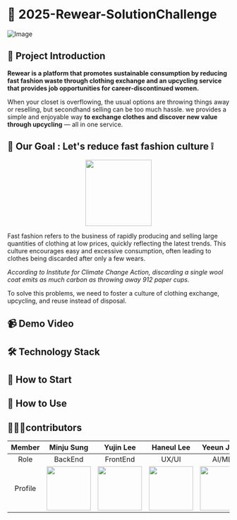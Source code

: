 # 👕 2025-Rewear-SolutionChallenge
![Image](https://github.com/user-attachments/assets/6b8b7023-9b7b-4acd-b86f-30c6e2f5326d)

## 📢 Project Introduction
**Rewear is a platform that promotes sustainable consumption by reducing fast fashion waste through clothing exchange and an upcycling service that provides job opportunities for career-discontinued women.**

When your closet is overflowing, the usual options are throwing things away or reselling, but secondhand selling can be too much hassle. we provides a simple and enjoyable way **to exchange clothes and discover new value through upcycling** — all in one service.

## 📌 Our Goal : Let's reduce fast fashion culture ❕
<p align = "center">
<img src= "https://github.com/user-attachments/assets/34ed7575-bd87-4ca4-a73a-752f49d53087" width="150" height="150"/>
</p>

Fast fashion refers to the business of rapidly producing and selling large quantities of clothing at low prices, quickly reflecting the latest trends. This culture encourages easy and excessive consumption, often leading to clothes being discarded after only a few wears. 

*According to Institute for Climate Change Action, discarding a single wool coat emits as much carbon as throwing away 912 paper cups.*

To solve this problems, we need to foster a culture of clothing exchange, upcycling, and reuse instead of disposal.

## 📹 Demo Video

## 🛠 Technology Stack

## 📱 How to Start

## 👗 How to Use

## 👩🏻‍💻contributors

|Member| Minju Sung | Yujin Lee | Haneul Lee | Yeeun Jeon |
|:--:|:--:|:--:|:--:|:--:|
|Role| BackEnd | FrontEnd | UX/UI | AI/ML |
|Profile|  <img src= "https://github.com/user-attachments/assets/3eb7150e-6ed8-452b-8c79-e133fdf71024" width="100" height="100"/>     | <img src= "https://github.com/user-attachments/assets/1fb79008-878a-4cdc-90c3-490b2b2a3ec9" width="100" height="100"/>   | <img src= "https://github.com/user-attachments/assets/c86d20f1-1d8d-4442-a786-46b3a666f68f" width="100" height="100"/>  | <img src= "https://github.com/user-attachments/assets/3b71bfdf-6fe3-4cce-8641-9c903e0f77fa" width="100" height="100"/>   |

